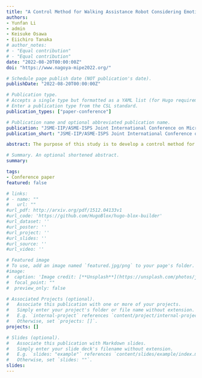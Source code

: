 ```yaml
---
title: "A Control Method for Walking Assistance Robot Considering Emotion and Body Condition"
authors:
- Yunfan Li
- admin
- Keisuke Osawa
- Eiichiro Tanaka
# author_notes:
# - "Equal contribution"
# - "Equal contribution"
date: "2022-08-20T00:00:00Z"
doi: "https://www.nagoya-mipe2022.org/"

# Schedule page publish date (NOT publication's date).
publishDate: "2022-08-20T00:00:00Z"

# Publication type.
# Accepts a single type but formatted as a YAML list (for Hugo requirements).
# Enter a publication type from the CSL standard.
publication_types: ["paper-conference"]

# Publication name and optional abbreviated publication name.
publication: "JSME-IIP/ASME-ISPS Joint International Conference on Micromechatronics for Information and Precision Equipment (MIPE 2022)"
publication_short: "JSME-IIP/ASME-ISPS Joint International Conference on Micromechatronics for Information and Precision Equipment (MIPE 2022)"

abstract: The purpose of this study is to develop a control method for walking assistive robot that enables the elderly to keep positive emotions and maintain high levels of motivation during exercise. In this study, a control method based on emotion recognition and fatigue detection was proposed. We used brainwave and heartbeat signals to train a deep neural network (DNN) model to recognize human emotions. Portable near-infrared spectroscopy (NIRS) was used to detect muscle fatigue. Furthermore, we established a 3D human state model to evaluate the user’s emotional and fatigue states. We also performed experiments to evaluate the ability of the control method to improve the effect of walking exercise.

# Summary. An optional shortened abstract.
summary: 

tags:
- Conference paper
featured: false

# links:
# - name: ""
#   url: ""
#url_pdf: http://arxiv.org/pdf/1512.04133v1
#url_code: 'https://github.com/HugoBlox/hugo-blox-builder'
#url_dataset: ''
#url_poster: ''
#url_project: ''
#url_slides: ''
#url_source: ''
#url_video: ''

# Featured image
# To use, add an image named `featured.jpg/png` to your page's folder. 
#image:
#  caption: 'Image credit: [**Unsplash**](https://unsplash.com/photos/jdD8gXaTZsc)'
#  focal_point: ""
#  preview_only: false

# Associated Projects (optional).
#   Associate this publication with one or more of your projects.
#   Simply enter your project's folder or file name without extension.
#   E.g. `internal-project` references `content/project/internal-project/index.md`.
#   Otherwise, set `projects: []`.
projects: []

# Slides (optional).
#   Associate this publication with Markdown slides.
#   Simply enter your slide deck's filename without extension.
#   E.g. `slides: "example"` references `content/slides/example/index.md`.
#   Otherwise, set `slides: ""`.
slides: 
---
```



